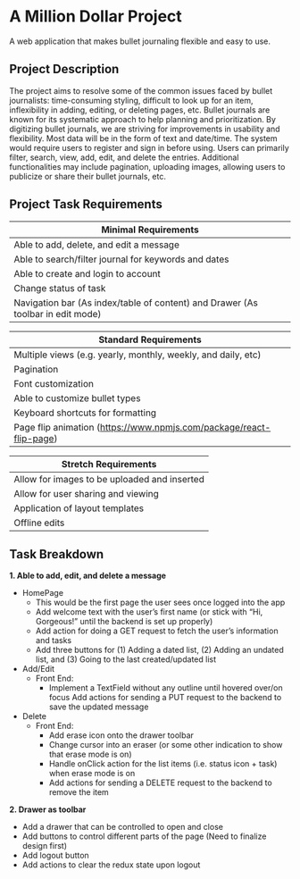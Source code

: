# A Million Dollar Project

A web application that makes bullet journaling flexible and easy to use.

## Project Description

The project aims to resolve some of the common issues faced by bullet journalists: time-consuming styling, difficult 
to look up for an item, inflexibility in adding, editing, or deleting pages, etc. Bullet journals are known for its 
systematic approach to help planning and prioritization. By digitizing bullet journals, we are striving for improvements 
in usability and flexibility. Most data will be in the form of text and date/time. The system would require users to 
register and sign in before using. Users can primarily filter, search, view, add, edit, and delete the entries. 
Additional functionalities may include pagination, uploading images, allowing users to publicize or share their bullet 
journals, etc.

## Project Task Requirements

| **Minimal Requirements** |
| --- |
| Able to add, delete, and edit a message |
| Able to search/filter journal for keywords and dates |
| Able to create and login to account |
| Change status of task |
| Navigation bar (As index/table of content) and Drawer (As toolbar in edit mode) |

| **Standard Requirements** |
| --- |
| Multiple views (e.g. yearly, monthly, weekly, and daily, etc) |
| Pagination |
| Font customization |
| Able to customize bullet types |
| Keyboard shortcuts for formatting |
| Page flip animation (https://www.npmjs.com/package/react-flip-page) |

| **Stretch Requirements** |
| --- |
| Allow for images to be uploaded and inserted |
| Allow for user sharing and viewing | 
| Application of layout templates |
| Offline edits |

## Task Breakdown

**1. Able to add, edit, and delete a message**
   * HomePage
     * This would be the first page the user sees once logged into the app
     * Add welcome text with the user’s first name (or stick with “Hi, Gorgeous!” until the backend is set up properly)
     * Add action for doing a GET request to fetch the user’s information and tasks
     * Add three buttons for (1) Adding a dated list, (2) Adding an undated list, and (3) Going to the last created/updated list
   * Add/Edit
     * Front End:
       * Implement a TextField without any outline until hovered over/on focus
Add actions for sending a PUT request to the backend to save the updated message
   * Delete
     * Front End:
       * Add erase icon onto the drawer toolbar
       * Change cursor into an eraser (or some other indication to show that erase mode is on)
       * Handle onClick action for the list items (i.e. status icon + task) when erase mode is on
       * Add actions for sending a DELETE request to the backend to remove the item

**2. Drawer as toolbar**
   * Add a drawer that can be controlled to open and close
   * Add buttons to control different parts of the page (Need to finalize design first)
   * Add logout button
   * Add actions to clear the redux state upon logout
